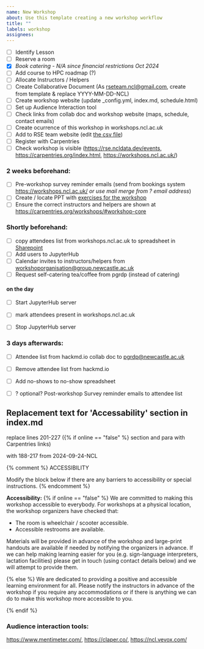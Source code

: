 ```yaml
---
name: New Workshop
about: Use this template creating a new workshop workflow
title: ""
labels: workshop
assignees: 
---
```


- [ ] Identify Lesson
- [ ] Reserve a room
- [x] _Book catering - N/A since financial restrictions Oct 2024_
- [ ] Add course to HPC roadmap (?)
- [ ] Allocate Instructors / Helpers
- [ ] Create Collaborative Document (As rseteam.ncl@gmail.com, create from template & replace YYYY-MM-DD-NCL)
- [ ] Create workshop website (update _config.yml, index.md, schedule.html)
- [ ] Set up Audience Interaction tool 
- [ ] Check links from collab doc and workshop website (maps, schedule, contact emails)
- [ ] Create ocurrence of this workshop in workshops.ncl.ac.uk
- [ ] Add to RSE team website (edit [the csv file](https://github.com/NewcastleRSE/rse-team-website/blob/main/_data/events.csv))
- [ ] Register with Carpentries
- [ ] Check workshop is visible (https://rse.ncldata.dev/events, https://carpentries.org/index.html, https://workshops.ncl.ac.uk/)

### 2 weeks beforehand:
- [ ] Pre-workshop survey reminder emails (send from bookings system https://workshops.ncl.ac.uk/ _or use mail merge from ? email address_)
- [ ] Create / locate PPT with [exercises for the workshop](https://newcastle.sharepoint.com/sites/workshoporganisation/Shared%20Documents/Forms/AllItems.aspx?id=%2Fsites%2Fworkshoporganisation%2FShared%20Documents%2FWorkshop%20Admin%2FExercisesLessons)
- [ ] Ensure the correct instructors and helpers are shown at https://carpentries.org/workshops/#workshop-core
### Shortly beforehand:
- [ ] copy attendees list from workshops.ncl.ac.uk to spreadsheet in [Sharepoint]( https://newcastle.sharepoint.com/:f:/r/sites/workshoporganisation/Shared%20Documents/Workshop%20Admin/Room%20Bookings%20and%20Attendance?csf=1&web=1&e=bOyGg2)
- [ ] Add users to JupyterHub
- [ ] Calendar invites to instructors/helpers from workshoporganisation@group.newcastle.ac.uk
- [ ] Request self-catering tea/coffee from pgrdp (instead of catering)
#### on the day
- [ ] Start JupyterHub server
- [ ] mark attendees present in workshops.ncl.ac.uk
- [ ] Stop JupyterHub server


### 3 days afterwards:
- [ ] Attendee list from hackmd.io collab doc to pgrdp@newcastle.ac.uk
- [ ] Remove attendee list from hackmd.io
- [ ] Add no-shows to no-show spreadsheet
- [ ] ? optional? Post-workshop Survey reminder emails to attendee list
  
  
  
  



## Replacement text for 'Accessability' section in index.md
replace lines 201-227 ({% if online == "false" %} section and para with Carpentries links)

with 188-217 from 2024-09-24-NCL

{% comment %}
ACCESSIBILITY

Modify the block below if there are any barriers to accessibility or
special instructions.
{% endcomment %}
<p id="accessibility">
  <strong>Accessibility:</strong>
{% if online == "false" %}
  We are committed to making this workshop
  accessible to everybody.  For workshops at a physical location, the workshop organizers have checked that:
</p>
<ul>
  <li>The room is wheelchair / scooter accessible.</li>
  <li>Accessible restrooms are available.</li>
</ul>
<p>
  Materials will be provided in advance of the workshop and
  large-print handouts are available if needed by notifying the
  organizers in advance.  If we can help making learning easier for
  you (e.g. sign-language interpreters, lactation facilities) please
  get in touch (using contact details below) and we will
  attempt to provide them.
</p>
{% else %}
  We are dedicated to providing a positive and accessible learning environment for all. Please
  notify the instructors in advance of the workshop if you require any accommodations or if there is
  anything we can do to make this workshop more accessible to you.
</p>
{% endif %}


### Audience interaction tools:  
https://www.mentimeter.com/, https://claper.co/, https://ncl.vevox.com/

